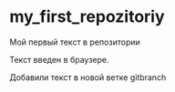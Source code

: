﻿# my_first_repozitoriy
Мой первый текст в репозитории

Текст введен в браузере.

Добавили текст в новой ветке gitbranch
